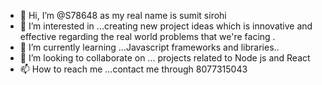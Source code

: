- 👋 Hi, I’m @S78648 as my real name is sumit sirohi 
- 👀 I’m interested in ...creating new project ideas which is innovative and effective regarding the real world problems that we're facing .
- 🌱 I’m currently learning ...Javascript frameworks and libraries..
- 💞️ I’m looking to collaborate on ... projects related to Node js and React
- 📫 How to reach me ...contact me through 8077315043

<!---
S78648/S78648 is a ✨ special ✨ repository because its `README.md` (this file) appears on your GitHub profile.
You can click the Preview link to take a look at your changes.
--->
